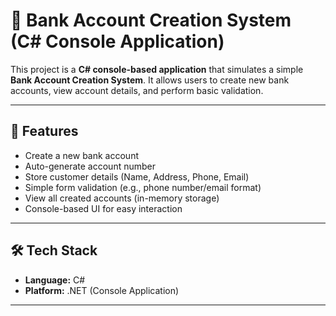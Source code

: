 # 🏦 Bank Account Creation System (C# Console Application)

This project is a **C# console-based application** that simulates a simple **Bank Account Creation System**. It allows users to create new bank accounts, view account details, and perform basic validation.

---

## 🚀 Features

- Create a new bank account
- Auto-generate account number
- Store customer details (Name, Address, Phone, Email)
- Simple form validation (e.g., phone number/email format)
- View all created accounts (in-memory storage)
- Console-based UI for easy interaction

---

## 🛠️ Tech Stack

- **Language:** C#
- **Platform:** .NET (Console Application)

---

